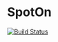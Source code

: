 # SpotOn

[![Build Status](https://travis-ci.org/davejm/SpotOn.svg?branch=master)](https://travis-ci.org/davejm/SpotOn)